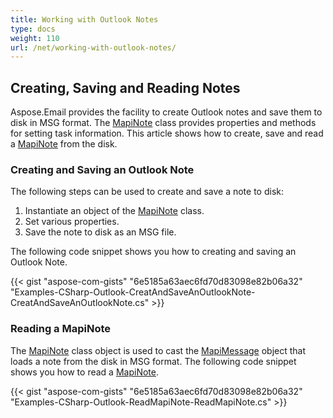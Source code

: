 ```yaml
---
title: Working with Outlook Notes
type: docs
weight: 110
url: /net/working-with-outlook-notes/
---
```



## **Creating, Saving and Reading Notes**
Aspose.Email provides the facility to create Outlook notes and save them to disk in MSG format. The [MapiNote](https://apireference.aspose.com/email/net/aspose.email.mapi/mapinote) class provides properties and methods for setting task information. This article shows how to create, save and read a [MapiNote](https://apireference.aspose.com/email/net/aspose.email.mapi/mapinote) from the disk.
### **Creating and Saving an Outlook Note**
The following steps can be used to create and save a note to disk:

1. Instantiate an object of the [MapiNote](https://apireference.aspose.com/email/net/aspose.email.mapi/mapinote) class.
1. Set various properties.
1. Save the note to disk as an MSG file.

The following code snippet shows you how to creating and saving an Outlook Note.



{{< gist "aspose-com-gists" "6e5185a63aec6fd70d83098e82b06a32" "Examples-CSharp-Outlook-CreatAndSaveAnOutlookNote-CreatAndSaveAnOutlookNote.cs" >}}
### **Reading a MapiNote**
The [MapiNote](https://apireference.aspose.com/email/net/aspose.email.mapi/mapinote) class object is used to cast the [MapiMessage](https://apireference.aspose.com/email/net/aspose.email.mapi/mapimessage) object that loads a note from the disk in MSG format. The following code snippet shows you how to read a [MapiNote](https://apireference.aspose.com/email/net/aspose.email.mapi/mapinote).



{{< gist "aspose-com-gists" "6e5185a63aec6fd70d83098e82b06a32" "Examples-CSharp-Outlook-ReadMapiNote-ReadMapiNote.cs" >}}

